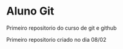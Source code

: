 # Aluno Git
 Primeiro repositorio do curso de git e github

 Primeiro repositorio criado no dia 08/02

